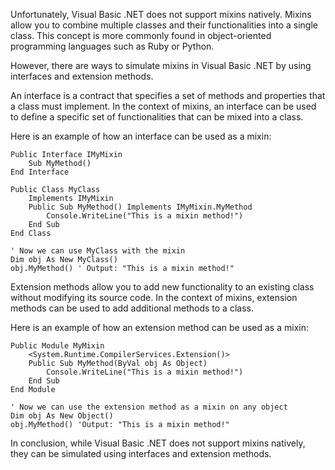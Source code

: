 Unfortunately, Visual Basic .NET does not support mixins natively. Mixins allow you to combine multiple classes and their functionalities into a single class. This concept is more commonly found in object-oriented programming languages such as Ruby or Python. 

However, there are ways to simulate mixins in Visual Basic .NET by using interfaces and extension methods.

An interface is a contract that specifies a set of methods and properties that a class must implement. In the context of mixins, an interface can be used to define a specific set of functionalities that can be mixed into a class.

Here is an example of how an interface can be used as a mixin:

```
Public Interface IMyMixin
    Sub MyMethod()
End Interface

Public Class MyClass
    Implements IMyMixin
    Public Sub MyMethod() Implements IMyMixin.MyMethod
        Console.WriteLine("This is a mixin method!")
    End Sub
End Class

' Now we can use MyClass with the mixin
Dim obj As New MyClass()
obj.MyMethod() ' Output: "This is a mixin method!"
```

Extension methods allow you to add new functionality to an existing class without modifying its source code. In the context of mixins, extension methods can be used to add additional methods to a class.

Here is an example of how an extension method can be used as a mixin:

```
Public Module MyMixin
    <System.Runtime.CompilerServices.Extension()>
    Public Sub MyMethod(ByVal obj As Object)
        Console.WriteLine("This is a mixin method!")
    End Sub
End Module

' Now we can use the extension method as a mixin on any object
Dim obj As New Object()
obj.MyMethod() 'Output: "This is a mixin method!"
```

In conclusion, while Visual Basic .NET does not support mixins natively, they can be simulated using interfaces and extension methods.